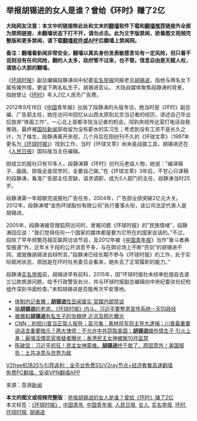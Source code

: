  <h2>举报胡锡进的女人是谁？曾给《环时》赚了2亿</h2> <p class="notice"><b>大陆网友注意：本文中的链接除此处和文末的<a href="https://github.com/bannedbook/fanqiang" >翻墙</a>软件下载和<a href="https://github.com/killgcd/justmysocks/blob/master/README.md">翻墙推荐</a>链接外全部为禁网链接，未翻墙状态下打不开，请勿点击。此为文字版禁闻，欲看图文视频完整版和更多禁闻，请下载<a href="https://github.com/bannedbook/fanqiang">翻墙软件或APP</a>后翻墙上禁闻网。</p><p>备注：翻墙看新闻非常安全，翻墙以真实身份发表敏感言论有一定风险，但只看不说则没有任何风险，翻的人太多，政府管不过来，也不管。信息自由是天赋人权，请放心大胆的翻墙。</b></p>  <div class="entry"> <p>《<a href="https://www.bannedbook.org/bnews/tag/%e7%8e%af%e7%90%83%e6%97%b6%e6%8a%a5/" class="st_tag internal_tag" rel="tag" title="标签 环球时报 下的日志">环球时报</a>》副总编辑段静涛向中纪委<a href="https://www.bannedbook.org/bnews/tag/%e5%ae%9e%e5%90%8d%e4%b8%be%e6%8a%a5/" class="st_tag internal_tag" rel="tag" title="标签 实名举报 下的日志">实名举报</a>同报老总<a href="https://www.bannedbook.org/bnews/tag/%e8%83%a1%e9%94%a1%e8%bf%9b/" class="st_tag internal_tag" rel="tag" title="标签 胡锡进 下的日志">胡锡进</a>，指他与两名女下属有婚外情，更诞下两名私生子。胡锡进否认。 大陆自媒体聚焦段静涛的背景，指她曾让《<a href="https://www.bannedbook.org/bnews/tag/%E7%8E%AF%E6%97%B6/" class="st_tag internal_tag" rel="tag" title="标签 环时 下的日志">环时</a>》年入2亿人民币广告费。</p> <p>2012年9月18日《<span class='wp_keywordlink_affiliate'><a href="https://www.bannedbook.org/" title="中国" target="_blank">中国</a></span>青年报》出版了段静涛的头版专访，她当时是《环时》副总编、广告部主任，她在访问中回忆从山西太原到北京当记者的经历，讲述自己毕业后放弃&#8221;体面工作&#8221;，一心北上首都寻找当记者的机会，闯到央视传达室打电话自我推销，最终被<span class='wp_keywordlink_affiliate'><a href="https://www.bannedbook.org/bnews/worldnews/" title="国际新闻" target="_blank">国际新闻</a></span>部收留为没有薪水的实习生；考虑到没有工资不是长久之计，为了维生，段静涛离开央视，几个月后在刚创刊不久的《环球文萃》（1997年更名为<a href="https://www.bannedbook.org/bnews/tag/%E3%80%8A%E7%8E%AF%E7%90%83%E6%97%B6%E6%8A%A5%E3%80%8B/" class="st_tag internal_tag" rel="tag" title="标签 《环球时报》 下的日志">《环球时报》</a>）找到工作，当时《环球文萃》尚未是战狼工具，胡锡进还在《<span class='wp_keywordlink'><a href="https://www.bannedbook.org/forum2/topic109.html" title="透视人民日报" target="_blank">人民日报</a></span>》国际版当主任编辑。</p>  <p>刚成立的报社只有10多人，段静涛算《环时》创刊元老级人物，她说：&#8221;编译稿子、画版、排版全是现学的，全要自己做。&#8221;在《环球文萃》3年后，不甘心只译稿的段静涛，看准广告部主任空缺，请求调职，成为3人部门的主任，段静涛当时25岁。</p> <p>段静涛第一年超额完成报社广告任务，2004年，广告部业绩突破2亿元大关。2012年，段静涛增&#8221;金色环球股份有限公司&#8221;执行董事头衔，该公司法定代表人是胡锡进。</p>  <p>2005年，段静涛接受搜狐网访问时，曾被问题《环球时报》的&#8221;民族情绪&#8221;，段静涛回应说：&#8221;我们觉得任何一个国家的媒体都是要为它所在的国家说话的。&#8221;不过，段除了早年频繁亮相互联网访谈节目，及2012年被《<a href="https://www.bannedbook.org/bnews/tag/%e4%b8%ad%e5%9b%bd%e9%9d%92%e5%b9%b4%e6%8a%a5/" class="st_tag internal_tag" rel="tag" title="标签 中国青年报 下的日志">中国青年报</a>》当作&#8221;奋斗者典型报道&#8221;外，近年关于段的公开消息不多，与在舆论场上不断&#8221;亮剑&#8221;的胡锡进不同，或就像胡锡进自辩所言，&#8221;段静涛已经长期不参与《环球时报》的工作，处于实际赋闲状态，原因是在环时社务委员会看来，她失去了正常履职的能力。&#8221;</p> <p>段静涛<span class='wp_keywordlink'><a href="https://www.bannedbook.org/forum30/" title="我要举报贪官 网络举报贪污" target="_blank">实名举报</a></span>前，胡锡进早有前科，2015年，因&#8221;环球时报社未经审批擅自去波兰公款旅游问题，给予行政警告处分，并与环球时报副总编辑向中央纪委驻社纪检组作深刻书面检查。&#8221;未知胡锡进是否能再次平安落地。</p>  <ul class='op-related-articles' title='相关阅读'> <li><a href='https://www.bannedbook.org/bnews/comments/20201204/1441977.html' target='_blank'>体制内记者爆：<b>胡锡进</b>性丑闻属实 官媒内部禁谈</a></li> <li><a href='https://www.bannedbook.org/bnews/bannedvideo/20201204/1441749.html' target='_blank'>揭<b>胡锡进</b>的老底，《环球时报》内斗，习近平要整肃宣传系统--天钧政经</a></li> <li><a href='https://www.bannedbook.org/bnews/comments/20201203/1441496.html' target='_blank'>被爆和<b>胡锡进</b>有私生子的张楠伊 近况及照片曝光</a></li> <li><a href='https://www.bannedbook.org/bnews/bannedvideo/20201203/1441489.html' target='_blank'>CNN：别把川普当正常人报导；袁弓夷：弗林将军将主导大逮捕；川普最重要讲话含重要暗示？两大律师：不允许中共窃取美国；<b>胡锡进</b>婚外情生子 引火上身；最强淫僧高官接替者曝光；香港民主女神被叛10月监禁</a></li> <li><a href='https://www.bannedbook.org/bnews/cbnews/20201203/1441486.html' target='_blank'>陈破空：习近平抓狂！民主女神蒙难。<b>胡锡进</b>终于栽了，原因意外！美国报告：土共决意与世界为敌</a></li> </ul> <p class="texttj"> <a href="https://www.bannedbook.org/forum23/topic22702.html" target="_blank">V2free机场25%引荐返利：全平台免费SS/V2ray节点+经济套餐高速翻墙</a><br/> <a href="https://github.com/bannedbook/fanqiang/wiki/%E7%A6%81%E9%97%BB%E7%BD%91%E5%AE%89%E5%8D%93%E7%BF%BB%E5%A2%99%E6%96%B0%E9%97%BBAPP" target="_blank">免费PC翻墙、安卓VPN翻墙APP</a></p><p> 来源：澎湃<span class='wp_keywordlink_affiliate'><a href="https://www.bannedbook.org/" title="新闻">新闻</a></span> </p><a name='sharetosocial'></a>       <div><b>本文的图文或视频完整版</b>：<a href='https://www.bannedbook.org/bnews/cbnews/20201204/1442064.html'>举报胡锡进的女人是谁？曾给《环时》赚了2亿</a></div>  </div><!--END ENTRY--> <div class="postfooter"> <div>本文标签：<a href="https://www.bannedbook.org/bnews/tag/%E3%80%8A%E7%8E%AF%E7%90%83%E6%97%B6%E6%8A%A5%E3%80%8B/" rel="tag">《环球时报》</a>, <a href="https://www.bannedbook.org/bnews/tag/%E4%B8%AD%E5%9B%BD%E9%9D%92%E5%B9%B4/" rel="tag">中国青年</a>, <a href="https://www.bannedbook.org/bnews/tag/%e4%b8%ad%e5%9b%bd%e9%9d%92%e5%b9%b4%e6%8a%a5/" rel="tag">中国青年报</a>, <a href="https://www.bannedbook.org/bnews/tag/%e4%ba%ba%e6%b0%91%e6%97%a5%e6%8a%a5/" rel="tag">人民日报</a>, <a href="https://www.bannedbook.org/bnews/tag/%e5%a5%b3%e4%ba%ba/" rel="tag">女人</a>, <a href="https://www.bannedbook.org/bnews/tag/%e5%ae%9e%e5%90%8d%e4%b8%be%e6%8a%a5/" rel="tag">实名举报</a>, <a href="https://www.bannedbook.org/bnews/tag/%E7%8E%AF%E6%97%B6/" rel="tag">环时</a>, <a href="https://www.bannedbook.org/bnews/tag/%e7%8e%af%e7%90%83%e6%97%b6%e6%8a%a5/" rel="tag">环球时报</a>, <a href="https://www.bannedbook.org/bnews/tag/%e8%83%a1%e9%94%a1%e8%bf%9b/" rel="tag">胡锡进</a></div>  </div><!--END POSTFOOTER--> 